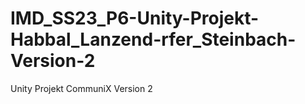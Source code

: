 # IMD_SS23_P6-Unity-Projekt-Habbal_Lanzend-rfer_Steinbach-Version-2
 Unity Projekt CommuniX Version 2
